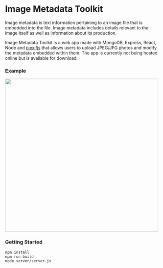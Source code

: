 # Image Metadata Toolkit
Image metadata is text information pertaining to an image file that is embedded into the file. Image metadata includes details relevant to the image itself as well as information about its production.

Image Metadata Toolkit is a web app made with MongoDB, Express, React, Node and [piexifjs](https://github.com/hMatoba/piexifjs) that allows users to upload JPEG/JPG photos and modify the metadata embedded within them. The app is currently not being hosted online but is available for download.

### Example
<img src="https://i.imgur.com/uiLwds1.png" width=500>

### Getting Started
    npm install
    npm run build
    node server/server.js


